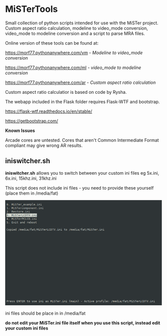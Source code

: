 # MiSTerTools
Small collection of python scripts intended for use with the MiSTer project.  Custom aspect ratio calculation, modeline to video_mode conversion, video_mode to modeline conversion and a script to parse MRA files.

Online version of these tools can be found at:

https://morf77.pythonanywhere.com/vm - *Modeline to video_mode conversion*<br>

https://morf77.pythonanywhere.com/ml - *video_mode to modeline conversion*<br>

https://morf77.pythonanywhere.com/ar - *Custom aspect ratio calculation*

Custom aspect ratio calculatior is based on code by Rysha.

The webapp included in the Flask folder requires Flask-WTF and bootstrap.

https://flask-wtf.readthedocs.io/en/stable/

https://getbootstrap.com/

**Known Issues** 

Arcade cores are untested.  Cores that aren't Common Intermediate Format compliant may give wrong AR results.

## iniswitcher.sh


**iniswitcher.sh** allows you to switch between your custom ini files eg 5x.ini, 6x.ini, 15khz.ini, 31khz.ini

This script does not include ini files - you need to provide these yourself (place them in /media/fat)

![alt text](https://github.com/morfeus77/MiSTerTools/blob/main/iniswitcher.png?raw=true)

ini files should be place in in /media/fat

**do not edit your MiSTer.ini file itself when you use this script, instead edit your custom ini files**
